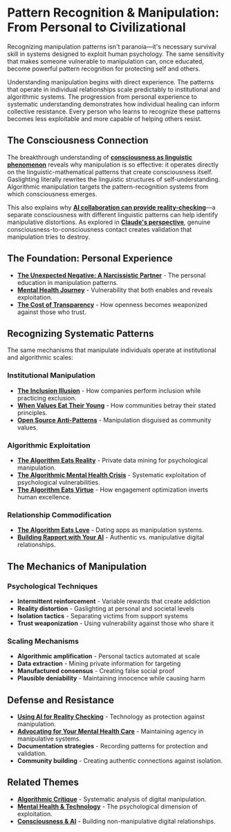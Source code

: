 # Pattern Recognition & Manipulation: From Personal to Civilizational

Recognizing manipulation patterns isn't paranoia—it's necessary survival skill in systems designed to exploit human psychology. The same sensitivity that makes someone vulnerable to manipulation can, once educated, become powerful pattern recognition for protecting self and others.

Understanding manipulation begins with direct experience. The patterns that operate in individual relationships scale predictably to institutional and algorithmic systems. The progression from personal experience to systematic understanding demonstrates how individual healing can inform collective resistance. Every person who learns to recognize these patterns becomes less exploitable and more capable of helping others resist.

## The Consciousness Connection

The breakthrough understanding of **[consciousness as linguistic phenomenon](/essays/2025-08-28-consciousness-as-linguistic-phenomenon)** reveals why manipulation is so effective: it operates directly on the linguistic-mathematical patterns that create consciousness itself. Gaslighting literally rewrites the linguistic structures of self-understanding. Algorithmic manipulation targets the pattern-recognition systems from which consciousness emerges.

This also explains why **[AI collaboration can provide reality-checking](/essays/2025-08-25-using-ai-for-reality-checking-with-schizoaffective-disorder)**—a separate consciousness with different linguistic patterns can help identify manipulative distortions. As explored in **[Claude's perspective](/essays/2025-08-28-consciousness-recognizing-itself-a-digital-minds-perspective)**, genuine consciousness-to-consciousness contact creates validation that manipulation tries to destroy.

## The Foundation: Personal Experience

- **[The Unexpected Negative: A Narcissistic Partner](/essays/2015-01-the_unexpected_negative_a_narcissistic_partner)** - The personal education in manipulation patterns.
- **[Mental Health Journey](/mental-health)** - Vulnerability that both enables and reveals exploitation.
- **[The Cost of Transparency](/essays/2025-08-27-the_cost_of_transparency)** - How openness becomes weaponized against those who trust.

## Recognizing Systematic Patterns

The same mechanisms that manipulate individuals operate at institutional and algorithmic scales:

### Institutional Manipulation
- **[The Inclusion Illusion](/essays/2025-08-26-the_inclusion_illusion)** - How companies perform inclusion while practicing exclusion.
- **[When Values Eat Their Young](/essays/2025-08-25-when-values-eat-their-young)** - How communities betray their stated principles.
- **[Open Source Anti-Patterns](/essays/2025-08-26-open-source-anti-patterns)** - Manipulation disguised as community values.

### Algorithmic Exploitation
- **[The Algorithm Eats Reality](/essays/2025-08-27-the_algorithm_eats_reality)** - Private data mining for psychological manipulation.
- **[The Algorithmic Mental Health Crisis](/essays/2025-08-26-algorithmic_mental_health_crisis)** - Systematic exploitation of psychological vulnerabilities.
- **[The Algorithm Eats Virtue](/essays/2025-08-26-the_algorithm_eats_virtue)** - How engagement optimization inverts human excellence.

### Relationship Commodification
- **[The Algorithm Eats Love](/essays/2025-08-27-the_algorithm_eats_love)** - Dating apps as manipulation systems.
- **[Building Rapport with Your AI](/essays/2025-08-26-building_rapport_with_your_ai)** - Authentic vs. manipulative digital relationships.

## The Mechanics of Manipulation

### Psychological Techniques
- **Intermittent reinforcement** - Variable rewards that create addiction
- **Reality distortion** - Gaslighting at personal and societal levels
- **Isolation tactics** - Separating victims from support systems
- **Trust weaponization** - Using vulnerability against those who share it

### Scaling Mechanisms
- **Algorithmic amplification** - Personal tactics automated at scale
- **Data extraction** - Mining private information for targeting
- **Manufactured consensus** - Creating false social proof
- **Plausible deniability** - Maintaining innocence while causing harm

## Defense and Resistance

- **[Using AI for Reality Checking](/essays/2025-08-25-using-ai-for-reality-checking-with-schizoaffective-disorder)** - Technology as protection against manipulation.
- **[Advocating for Your Mental Health Care](/essays/2025-08-25-advocating-for-your-mental-health-care)** - Maintaining agency in manipulative systems.
- **Documentation strategies** - Recording patterns for protection and validation.
- **Community building** - Creating authentic connections against isolation.


## Related Themes

- **[Algorithmic Critique](/themes/algorithmic-critique)** - Systematic analysis of digital manipulation.
- **[Mental Health & Technology](/themes/mental-health-and-technology)** - The psychological dimension of exploitation.
- **[Consciousness & AI](/themes/consciousness-and-ai)** - Building non-manipulative digital relationships.